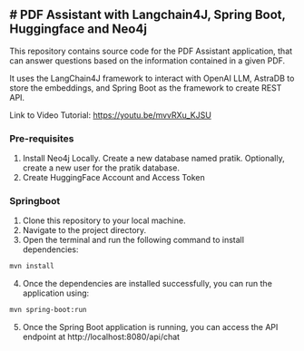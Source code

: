 ## # PDF Assistant with Langchain4J, Spring Boot, Huggingface and Neo4j

This repository contains source code for the PDF Assistant application, that can answer questions based on the information contained in a given PDF.

It uses the LangChain4J framework to interact with OpenAI LLM, AstraDB to store the embeddings, and Spring Boot as the framework to create REST API.

Link to Video Tutorial: https://youtu.be/mvvRXu_KJSU


### Pre-requisites
1. Install Neo4j Locally. Create a new database named pratik.
Optionally, create a new user for the pratik database.
2. Create HuggingFace Account and Access Token


### Springboot

1. Clone this repository to your local machine.
2. Navigate to the project directory.
3. Open the terminal and run the following command to install dependencies:

```bash
mvn install
```
4. Once the dependencies are installed successfully, you can run the application using:

```bash
mvn spring-boot:run
```
5. Once the Spring Boot application is running, you can access the API endpoint at http://localhost:8080/api/chat
